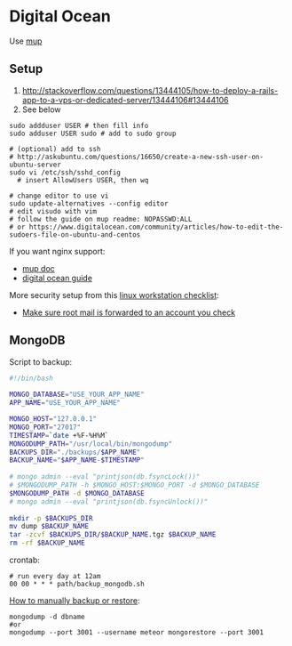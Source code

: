 # Digital Ocean

Use [mup](https://github.com/arunoda/meteor-up)

## Setup
1. http://stackoverflow.com/questions/13444105/how-to-deploy-a-rails-app-to-a-vps-or-dedicated-server/13444106#13444106
2. See below

```shell
sudo addduser USER # then fill info
sudo adduser USER sudo # add to sudo group

# (optional) add to ssh 
# http://askubuntu.com/questions/16650/create-a-new-ssh-user-on-ubuntu-server
sudo vi /etc/ssh/sshd_config
  # insert AllowUsers USER, then wq
  
# change editor to use vi
sudo update-alternatives --config editor
# edit visudo with vim
# follow the guide on mup readme: NOPASSWD:ALL
# or https://www.digitalocean.com/community/articles/how-to-edit-the-sudoers-file-on-ubuntu-and-centos
```

If you want nginx support:
- [mup doc](https://github.com/arunoda/meteor-up/wiki/Using-Meteor-Up-with-NginX-vhosts)
- [digital ocean guide](https://www.digitalocean.com/community/tutorials/how-to-set-up-nginx-server-blocks-virtual-hosts-on-ubuntu-14-04-lts)

More security setup from this [linux workstation checklist](https://github.com/lfit/itpol/blob/master/linux-workstation-security.md):
- [Make sure root mail is forwarded to an account you check](https://github.com/lfit/itpol/blob/master/linux-workstation-security.md#root-mail)


## MongoDB

Script to backup:

```bash
#!/bin/bash
 
MONGO_DATABASE="USE_YOUR_APP_NAME"
APP_NAME="USE_YOUR_APP_NAME"

MONGO_HOST="127.0.0.1"
MONGO_PORT="27017"
TIMESTAMP=`date +%F-%H%M`
MONGODUMP_PATH="/usr/local/bin/mongodump"
BACKUPS_DIR="./backups/$APP_NAME"
BACKUP_NAME="$APP_NAME-$TIMESTAMP"
 
# mongo admin --eval "printjson(db.fsyncLock())"
# $MONGODUMP_PATH -h $MONGO_HOST:$MONGO_PORT -d $MONGO_DATABASE
$MONGODUMP_PATH -d $MONGO_DATABASE
# mongo admin --eval "printjson(db.fsyncUnlock())"
 
mkdir -p $BACKUPS_DIR
mv dump $BACKUP_NAME
tar -zcvf $BACKUPS_DIR/$BACKUP_NAME.tgz $BACKUP_NAME
rm -rf $BACKUP_NAME

```

crontab:

```
# run every day at 12am
00 00 * * * path/backup_mongodb.sh

```


[How to manually backup or restore](http://stackoverflow.com/questions/11024888/is-there-a-simple-way-to-export-the-data-from-a-meteor-deployed-app/16380978#16380978):
```
mongodump -d dbname 
#or 
mongodump --port 3001 --username meteor mongorestore --port 3001
```